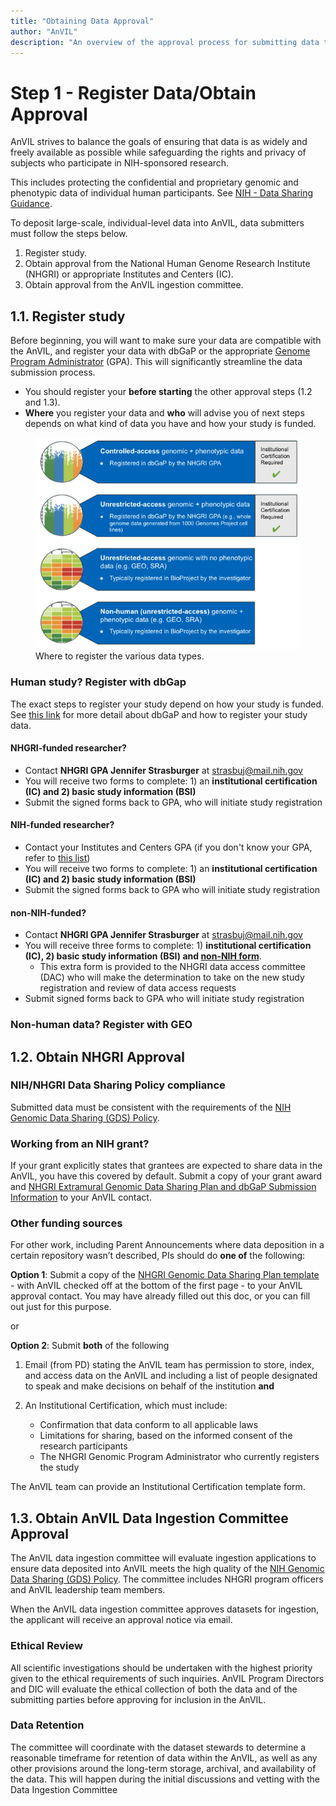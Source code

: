 ```yaml
---
title: "Obtaining Data Approval"
author: "AnVIL"
description: "An overview of the approval process for submitting data to AnVIL."
---
```


# Step 1 - Register Data/Obtain Approval

<hero>

AnVIL strives to balance the goals of ensuring that data is as widely and freely available as possible while safeguarding the rights and privacy of subjects who participate in NIH-sponsored research.

This includes protecting the confidential and proprietary genomic and phenotypic data of individual human participants. See [NIH - Data Sharing Guidance](https://grants.nih.gov/grants/policy/data_sharing/data_sharing_guidance.htm).

</hero>


To deposit large-scale, individual-level data into AnVIL, data submitters must follow the steps below.

1. Register study.       
2. Obtain approval from the National Human Genome Research Institute (NHGRI) or appropriate Institutes and Centers (IC).     
3. Obtain approval from the AnVIL ingestion committee.

## 1.1. Register study      
Before beginning, you will want to make sure your data are compatible with the AnVIL, and register your data with dbGaP or the appropriate [Genome Program Administrator](https://osp.od.nih.gov/genomic-program-administrators/#:~:text=Genomic%20Program%20Administrators%20(GPAs)%20are,for%20the%20NIH%20GDS%20Policy) (GPA). This will significantly streamline the data submission process.     
- You should register your **before starting** the other approval steps (1.2 and 1.3).       
- **Where** you register your data and **who** will advise you of next steps depends on what kind of data you have and how your study is funded.       

<figure>
<img src="./_images/data-type-registration.png" alt="Where to register different data types."/>
<figure-caption>Where to register the various data types.</figure-caption>
</figure>

### Human study? Register with dbGap   

The exact steps to register your study depend on how your study is funded. See [this link](https://www.ncbi.nlm.nih.gov/projects/gap/cgi-bin/about.cgi) for more detail about dbGaP and how to register your study data.               

#### NHGRI-funded researcher?   
- Contact **NHGRI GPA Jennifer Strasburger** at [strasbuj@mail.nih.gov](mailto:strasbuj@mail.nih.gov)    
- You will receive two forms to complete: 1) an **institutional certification (IC) and 2) basic study information (BSI)**     
- Submit the signed forms back to GPA, who will initiate study registration   

#### NIH-funded researcher? 
- Contact your Institutes and Centers GPA (if you don't know your GPA, refer to [this list](https://osp.od.nih.gov/wp-content/uploads/IC_GPAs.pdf)) 
- You will receive two forms to complete: 1) an **institutional certification (IC) and 2) basic study information (BSI)** 
- Submit the signed forms back to GPA who will initiate study registration     

#### non-NIH-funded?
- Contact **NHGRI GPA Jennifer Strasburger** at [strasbuj@mail.nih.gov](mailto:strasbuj@mail.nih.gov)    
- You will receive three forms to complete: 1) **institutional certification (IC), 2) basic study information (BSI) and [non-NIH form](https://www.genome.gov/sites/default/files/media/files/2021-01/ExtramuralNHGRI_DSP_post2021_revised012121.pdf)**. 
  - This extra form is provided to the NHGRI data access committee (DAC) who will make the determination to take on the new study registration and review of data access requests
- Submit signed forms back to GPA who will initiate study registration    

### Non-human data? Register with GEO

## 1.2. Obtain NHGRI Approval

### NIH/NHGRI Data Sharing Policy compliance   
Submitted data must be consistent with the requirements of the [NIH Genomic Data Sharing (GDS) Policy](https://www.genome.gov/about-nhgri/Policies-Guidance/Genomic-Data-Sharing).    

### Working from an NIH grant? 
If your grant explicitly states that grantees are expected to share data in the AnVIL, you have this covered by default. Submit a copy of your grant award and [NHGRI Extramural Genomic Data Sharing Plan and dbGaP Submission Information](https://www.genome.gov/sites/default/files/media/files/2021-01/ExtramuralNHGRI_DSP_post2021_revised012121.pdf) to your AnVIL contact.  

### Other funding sources    
For other work, including Parent Announcements where data deposition in a certain repository wasn’t described, PIs should do **one of** the following:    

**Option 1**:  Submit a copy of the [NHGRI Genomic Data Sharing Plan template](https://www.genome.gov/sites/default/files/media/files/2021-01/ExtramuralNHGRI_DSP_post2021_revised012121.pdf) - with AnVIL checked off at the bottom of the first page - to your  AnVIL approval contact. You may have already filled out this doc, or you can fill out just for this purpose.  

or

**Option 2**: Submit **both** of the following    
 1. Email (from PD) stating the AnVIL team has permission to store, index, and access data on the AnVIL and including a list of people designated to speak and make decisions on behalf of the institution **and**   

2. An Institutional Certification, which must include: 
   - Confirmation that data conform to all applicable laws 
   - Limitations for sharing, based on the informed consent of the research participants
   - The NHGRI Genomic Program Administrator who currently registers the study 

The AnVIL team can provide an Institutional Certification template form. 


## 1.3. Obtain AnVIL Data Ingestion Committee Approval

The AnVIL data ingestion committee will evaluate ingestion applications to ensure data deposited into AnVIL meets the high quality of the [NIH Genomic Data Sharing (GDS) Policy](https://www.genome.gov/about-nhgri/Policies-Guidance/Genomic-Data-Sharing). The committee includes NHGRI program officers and AnVIL leadership team members.

When the AnVIL data ingestion committee approves datasets for ingestion, the applicant will receive an approval notice via email.     

### Ethical Review

All scientific investigations should be undertaken with the highest priority given to the ethical requirements of such inquiries. AnVIL Program Directors and DIC will evaluate the ethical collection of both the data and of the submitting parties before approving for inclusion in the AnVIL.

### Data Retention

The committee will coordinate with the dataset stewards to determine a reasonable timeframe for retention of data within the AnVIL, as well as any other provisions around the long-term storage, archival, and availability of the data. This will happen during the initial discussions and vetting with the Data Ingestion Committee

